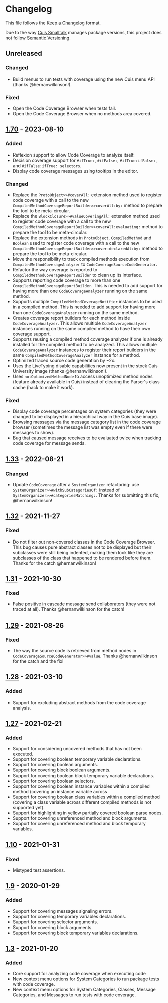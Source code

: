# Changelog
This file follows the [Keep a Changelog](https://keepachangelog.com/en/1.0.0/) format.

Due to the way [Cuis Smalltalk](https://github.com/Cuis-Smalltalk/Cuis-Smalltalk-Dev) manages package versions, this project does not follow [Semantic Versioning](https://semver.org/spec/v2.0.0.html).

## Unreleased

### Changed
* Build menus to run tests with coverage using the new Cuis menu API (thanks @hernanwilkinson!).

### Fixed
* Open the Code Coverage Browser when tests fail.
* Open the Code Coverage Browser when no methods area covered.

## [1.70](https://github.com/npapagna/cuis-code-coverage/compare/v1.33...v1.70) - 2023-08-10

### Added
* Reflexion support to allow Code Coverage to analyze itself.
* Decision coverage support for `#ifTrue:`, `#ifFalse:`, `#ifTrue:ifFalse:`, and `#ifFalse:ifTrue: selectors`.
* Display code coverage messages using tooltips in the editor.

### Changed

* Replace the `ProtoObject>>#coverAll:` extension method used to register code coverage with a call to the new
  `CompiledMethodCoverageReportBuilder>>coverAll:by:` method to prepare the tool to be meta-circular.
* Replace the `BlockClosure>>#valueCoveringAll:` extension method used to register code coverage with a call to the new
  `CompiledMethodCoverageReportBuilder>>coverAll:evaluating:` method to prepare the tool to be meta-circular.
* Replace the extension methods in `ProtoObject`, `CompiledMethod` and `Boolean` used to register code coverage with a call to
  the new `CompiledMethodCoverageReportBuilder>>cover:declaredAt:by:` method to prepare the tool to be meta-circular.
* Move the responsibility to track compiled methods execution from `CompiledMethodCoverageAnalyzer` to `CodeCoverageSourceCodeGenerator`.
* Refactor the way coverage is reported to `CompiledMethodCoverageReportBuilder` to clean up its interface.
* Supports reporting code coverage to more than one `CompiledMethodCoverageReportBuilder`. This is needed to add support 
  for having more than one `CodeCoverageAnalyzer` running on the same method.
* Supports multiple `CompiledMethodCoverageNotifier` instances to be used in a compiled method. This is needed to add support
  for having more than one `CodeCoverageAnalyzer` running on the same method.
* Creates coverage report builders for each method inside `CodeCoverageAnalyzer`.
  This allows multiple `CodeCoverageAnalyzer` instances running on the same compiled method to have their own coverage support.
* Supports reusing a compiled method coverage analyzer if one is already installed for the compiled method to be analyzed. 
  This allows multiple `CodeCoverageAnalyzer` instances to register their report builders in the same `CompiledMethodCoverageAnalyzer` instance for a method.
* Optimized traced source code generation by ~2x.
* Uses the LiveTyping disable capabilities now present in the stock Cuis University image (thanks @hernanwilkinson!).
* Uses `notOptimizedMethodNode` to access unoptimized method nodes (feature already available in Cuis) instead of clearing the Parser's class cache (hack to make it work).

### Fixed

* Display code coverage percentages on system categories (they were changed to be displayed in a hierarchical way in the Cuis base image).
* Browsing messages via the message category list in the code coverage browser (sometimes the message list was empty even if there were messages to show).
* Bug that caused message receives to be evaluated twice when tracking code coverage for message sends.

## [1.33](https://github.com/npapagna/cuis-code-coverage/compare/v1.32...v1.33) - 2022-08-21

### Changed

* Update `CodeCoverage` after a `SystemOrganizer` refactoring: use `SystemOrganizer>>#withSubCategoriesOf:` instead
  of `SystemOrganizer>>#categoriesMatching:`.
  Thanks for submitting this fix, @hernanwilkinson!

## [1.32](https://github.com/npapagna/cuis-code-coverage/compare/v1.31...v1.32) - 2021-11-27

### Fixed

* Do not filter out non-covered classes in the Code Coverage Browser.
  This bug causes pure abstract classes not to be displayed but their subclasses were still being indented, making
  them look like they are subclasses of the class that happened to be rendered before them.
  Thanks for the catch @hernanwilkinson!

## [1.31](https://github.com/npapagna/cuis-code-coverage/compare/v1.29...v1.31) - 2021-10-30

### Fixed

* False positive in cascade message send collaborators (they were not traced at all).
  Thanks @hernanwilkinson for the catch!

## [1.29](https://github.com/npapagna/cuis-code-coverage/compare/v1.28...v1.29) - 2021-08-26

### Fixed

* The way the source code is retrieved from method nodes in `CodeCoverageSourceCodeGenerator>>#value`.
  Thanks @hernanwilkinson for the catch and the fix!

## [1.28](https://github.com/npapagna/cuis-code-coverage/compare/v1.27...v1.28) - 2021-03-10

### Added

* Support for excluding abstract methods from the code coverage analysis.

## [1.27](https://github.com/npapagna/cuis-code-coverage/compare/v1.10...v1.27) - 2021-02-21

### Added

* Support for considering uncovered methods that has not been executed.
* Support for covering boolean temporary variable declarations.
* Support for covering boolean arguments.
* Support for covering block boolean arguments.
* Support for covering boolean block temporary variable declarations.
* Support for covering boolean selectors.
* Support for covering boolean instance variables within a compiled method (covering an instance variable across 
* Support for covering boolean class variables within a compiled method (covering a class variable across 
  different compiled methods is not supported yet).
* Support for highlighting in yellow partially covered boolean parse nodes.
* Support for covering unreferenced method and block arguments.
* Support for covering unreferenced method and block temporary variables.

## [1.10](https://github.com/npapagna/cuis-code-coverage/compare/v1.9...v1.10) - 2021-01-31

### Fixed

* Mistyped test assertions.


## [1.9](https://github.com/npapagna/cuis-code-coverage/compare/v1.3...v1.9) - 2020-01-29

### Added

* Support for covering messages signaling errors. 
* Support for covering temporary variables declarations.
* Support for covering selector arguments.
* Support for covering block arguments.
* Support for covering block temporary variables declarations.

## [1.3](https://github.com/npapagna/cuis-code-coverage/releases/tag/v1.3) - 2021-01-20

### Added

* Core support for analyzing code coverage when executing code
* New context menu options for System Categories to run package tests with code coverage. 
* New context menu options for System Categories, Classes, Message Categories, and Messages to run tests with code coverage. 

